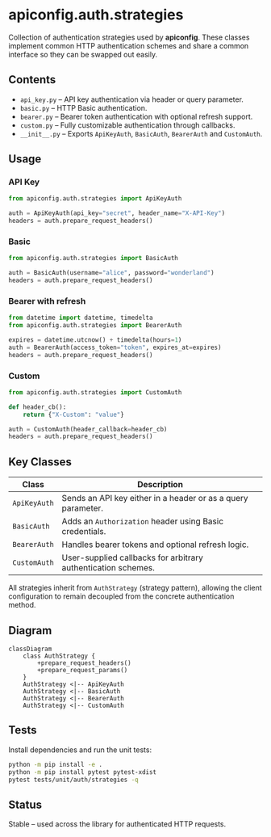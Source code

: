 # apiconfig.auth.strategies

Collection of authentication strategies used by **apiconfig**. These classes implement common HTTP authentication schemes and share a common interface so they can be swapped out easily.

## Contents
- `api_key.py` – API key authentication via header or query parameter.
- `basic.py` – HTTP Basic authentication.
- `bearer.py` – Bearer token authentication with optional refresh support.
- `custom.py` – Fully customizable authentication through callbacks.
- `__init__.py` – Exports `ApiKeyAuth`, `BasicAuth`, `BearerAuth` and `CustomAuth`.

## Usage
### API Key
```python
from apiconfig.auth.strategies import ApiKeyAuth

auth = ApiKeyAuth(api_key="secret", header_name="X-API-Key")
headers = auth.prepare_request_headers()
```

### Basic
```python
from apiconfig.auth.strategies import BasicAuth

auth = BasicAuth(username="alice", password="wonderland")
headers = auth.prepare_request_headers()
```

### Bearer with refresh
```python
from datetime import datetime, timedelta
from apiconfig.auth.strategies import BearerAuth

expires = datetime.utcnow() + timedelta(hours=1)
auth = BearerAuth(access_token="token", expires_at=expires)
headers = auth.prepare_request_headers()
```

### Custom
```python
from apiconfig.auth.strategies import CustomAuth

def header_cb():
    return {"X-Custom": "value"}

auth = CustomAuth(header_callback=header_cb)
headers = auth.prepare_request_headers()
```

## Key Classes
| Class | Description |
| ----- | ----------- |
| `ApiKeyAuth` | Sends an API key either in a header or as a query parameter. |
| `BasicAuth` | Adds an `Authorization` header using Basic credentials. |
| `BearerAuth` | Handles bearer tokens and optional refresh logic. |
| `CustomAuth` | User-supplied callbacks for arbitrary authentication schemes. |

All strategies inherit from `AuthStrategy` (strategy pattern), allowing the client configuration to remain decoupled from the concrete authentication method.

## Diagram
```mermaid
classDiagram
    class AuthStrategy {
        +prepare_request_headers()
        +prepare_request_params()
    }
    AuthStrategy <|-- ApiKeyAuth
    AuthStrategy <|-- BasicAuth
    AuthStrategy <|-- BearerAuth
    AuthStrategy <|-- CustomAuth
```

## Tests
Install dependencies and run the unit tests:
```bash
python -m pip install -e .
python -m pip install pytest pytest-xdist
pytest tests/unit/auth/strategies -q
```

## Status
Stable – used across the library for authenticated HTTP requests.
